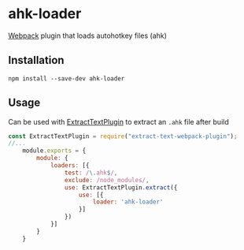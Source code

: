 # ahk-loader

[Webpack](http://webpack.github.io/) plugin that loads autohotkey files (ahk)

## Installation

```
npm install --save-dev ahk-loader
```

## Usage

Can be used with [ExtractTextPlugin](https://github.com/webpack-contrib/extract-text-webpack-plugin) to extract an `.ahk` file after build

``` javascript
const ExtractTextPlugin = require("extract-text-webpack-plugin");
//...
    module.exports = {
        module: {
            loaders: [{
                test: /\.ahk$/,
                exclude: /node_modules/,
                use: ExtractTextPlugin.extract({
                    use: [{
                        loader: 'ahk-loader'
                    }]
                })
            }]
        }
    }
```
